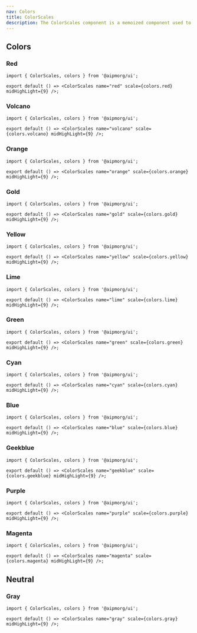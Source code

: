 ```yaml
---
nav: Colors
title: ColorScales
description: The ColorScales component is a memoized component used to display a color scale. It receives props containing the name of the scale, the color scale items, and a number representing the index of the mid-highlight. The component renders a set of ScaleRow components, each representing a different part of the color scale.
---
```


## Colors

### Red

```tsx
import { ColorScales, colors } from '@aipmorg/ui';

export default () => <ColorScales name="red" scale={colors.red} midHighLight={9} />;
```

### Volcano

```tsx
import { ColorScales, colors } from '@aipmorg/ui';

export default () => <ColorScales name="volcano" scale={colors.volcano} midHighLight={9} />;
```

### Orange

```tsx
import { ColorScales, colors } from '@aipmorg/ui';

export default () => <ColorScales name="orange" scale={colors.orange} midHighLight={9} />;
```

### Gold

```tsx
import { ColorScales, colors } from '@aipmorg/ui';

export default () => <ColorScales name="gold" scale={colors.gold} midHighLight={9} />;
```

### Yellow

```tsx
import { ColorScales, colors } from '@aipmorg/ui';

export default () => <ColorScales name="yellow" scale={colors.yellow} midHighLight={9} />;
```

### Lime

```tsx
import { ColorScales, colors } from '@aipmorg/ui';

export default () => <ColorScales name="lime" scale={colors.lime} midHighLight={9} />;
```

### Green

```tsx
import { ColorScales, colors } from '@aipmorg/ui';

export default () => <ColorScales name="green" scale={colors.green} midHighLight={9} />;
```

### Cyan

```tsx
import { ColorScales, colors } from '@aipmorg/ui';

export default () => <ColorScales name="cyan" scale={colors.cyan} midHighLight={9} />;
```

### Blue

```tsx
import { ColorScales, colors } from '@aipmorg/ui';

export default () => <ColorScales name="blue" scale={colors.blue} midHighLight={9} />;
```

### Geekblue

```tsx
import { ColorScales, colors } from '@aipmorg/ui';

export default () => <ColorScales name="geekblue" scale={colors.geekblue} midHighLight={9} />;
```

### Purple

```tsx
import { ColorScales, colors } from '@aipmorg/ui';

export default () => <ColorScales name="purple" scale={colors.purple} midHighLight={9} />;
```

### Magenta

```tsx
import { ColorScales, colors } from '@aipmorg/ui';

export default () => <ColorScales name="magenta" scale={colors.magenta} midHighLight={9} />;
```

## Neutral

### Gray

```tsx
import { ColorScales, colors } from '@aipmorg/ui';

export default () => <ColorScales name="gray" scale={colors.gray} midHighLight={9} />;
```
